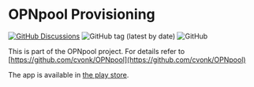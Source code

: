 # OPNpool Provisioning

[![GitHub Discussions](https://img.shields.io/github/discussions/cvonk/OPNpool_provisioning)](https://github.com/cvonk/OPNpool_provisioning/discussions)
![GitHub tag (latest by date)](https://img.shields.io/github/v/tag/cvonk/OPNpool_provisioning)
![GitHub](https://img.shields.io/github/license/cvonk/OPNpool_provisioning)

This is part of the OPNpool project. For details refer to [https://github.com/cvonk/OPNpool](https://github.com/cvonk/OPNpool)

The app is available in [the play store](https://play.google.com/store/apps/details?id=com.coertvonk.opnpool).
